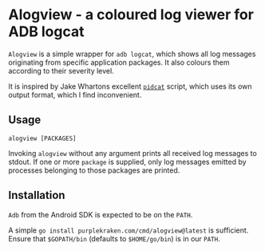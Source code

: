 # Alogview - a coloured log viewer for ADB logcat

`Alogview` is a simple wrapper for `adb logcat`,
which shows all log messages originating from specific application packages.
It also colours them according to their severity level.

It is inspired by Jake Whartons excellent [`pidcat`](https://github.com/JakeWharton/pidcat) script,
which uses its own output format,
which I find inconvenient.

## Usage

`alogview [PACKAGES]`

Invoking `alogview` without any argument prints all received log messages to stdout.
If one or more `package` is supplied,
only log messages emitted by processes belonging to those packages are printed.

## Installation

`Adb` from the Android SDK is expected to be on the `PATH`.

A simple `go install purplekraken.com/cmd/alogview@latest` is sufficient.
Ensure that `$GOPATH/bin` (defaults to `$HOME/go/bin`) is in our `PATH`.
